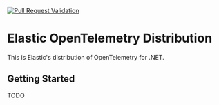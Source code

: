 [![Pull Request Validation](https://github.com/elastic/elastic-otel-dotnet/actions/workflows/ci.yml/badge.svg)](https://github.com/elastic/elastic-otel-dotnet/actions/workflows/ci.yml)

# Elastic OpenTelemetry Distribution

This is Elastic's distribution of OpenTelemetry for .NET.

## Getting Started

TODO